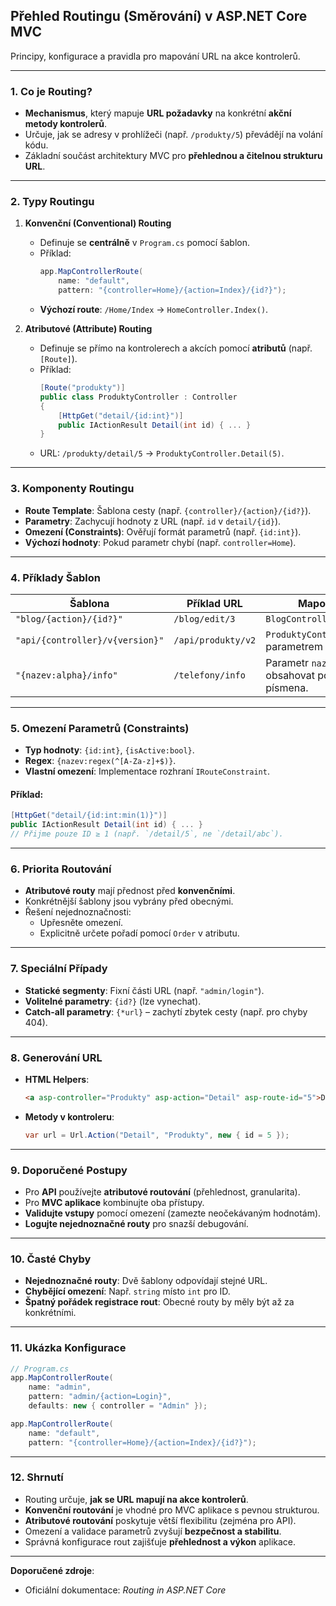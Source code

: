 
## **Přehled Routingu (Směrování) v ASP.NET Core MVC**  

Principy, konfigurace a pravidla pro mapování URL na akce kontrolerů.

---

### **1. Co je Routing?**  

- **Mechanismus**, který mapuje **URL požadavky** na konkrétní **akční metody kontrolerů**.  
- Určuje, jak se adresy v prohlížeči (např. `/produkty/5`) převádějí na volání kódu.  
- Základní součást architektury MVC pro **přehlednou a čitelnou strukturu URL**.

---

### **2. Typy Routingu**  

1. **Konvenční (Conventional) Routing**  
   - Definuje se **centrálně** v `Program.cs` pomocí šablon.  
   - Příklad:  
     ```csharp  
     app.MapControllerRoute(
         name: "default",
         pattern: "{controller=Home}/{action=Index}/{id?}");
     ```  
   - **Výchozí route**: `/Home/Index` → `HomeController.Index()`.  

2. **Atributové (Attribute) Routing**  
   - Definuje se přímo na kontrolerech a akcích pomocí **atributů** (např. `[Route]`).  
   - Příklad:  
     ```csharp  
     [Route("produkty")]  
     public class ProduktyController : Controller  
     {  
         [HttpGet("detail/{id:int}")]  
         public IActionResult Detail(int id) { ... }  
     }  
     ```  
   - URL: `/produkty/detail/5` → `ProduktyController.Detail(5)`.

---

### **3. Komponenty Routingu**  

- **Route Template**: Šablona cesty (např. `{controller}/{action}/{id?}`).  
- **Parametry**: Zachycují hodnoty z URL (např. `id` v `detail/{id}`).  
- **Omezení (Constraints)**: Ověřují formát parametrů (např. `{id:int}`).  
- **Výchozí hodnoty**: Pokud parametr chybí (např. `controller=Home`).  

---

### **4. Příklady Šablon**  

| **Šablona**                  | **Příklad URL**       | **Mapování**                          |  
|-------------------------------|-----------------------|---------------------------------------|  
| `"blog/{action}/{id?}"`       | `/blog/edit/3`        | `BlogController.Edit(3)`              |  
| `"api/{controller}/v{version}"` | `/api/produkty/v2`    | `ProduktyController` s parametrem `version=2` |  
| `"{nazev:alpha}/info"`        | `/telefony/info`      | Parametr `nazev` musí obsahovat pouze písmena. |  

---

### **5. Omezení Parametrů (Constraints)**  

- **Typ hodnoty**: `{id:int}`, `{isActive:bool}`.  
- **Regex**: `{nazev:regex(^[A-Za-z]+$)}`.  
- **Vlastní omezení**: Implementace rozhraní `IRouteConstraint`.  

#### Příklad:  

```csharp  
[HttpGet("detail/{id:int:min(1)}")]  
public IActionResult Detail(int id) { ... }  
// Přijme pouze ID ≥ 1 (např. `/detail/5`, ne `/detail/abc`).
```

---

### **6. Priorita Routování**  

- **Atributové routy** mají přednost před **konvenčními**.  
- Konkrétnější šablony jsou vybrány před obecnými.  
- Řešení nejednoznačnosti:  
  - Upřesněte omezení.  
  - Explicitně určete pořadí pomocí `Order` v atributu.  

---

### **7. Speciální Případy**  

- **Statické segmenty**: Fixní části URL (např. `"admin/login"`).  
- **Volitelné parametry**: `{id?}` (lze vynechat).  
- **Catch-all parametry**: `{*url}` – zachytí zbytek cesty (např. pro chyby 404).  

---

### **8. Generování URL**  

- **HTML Helpers**:  
  ```html  
  <a asp-controller="Produkty" asp-action="Detail" asp-route-id="5">Detail</a>  
  ```  
- **Metody v kontroleru**:  
  ```csharp  
  var url = Url.Action("Detail", "Produkty", new { id = 5 });  
  ```  

---

### **9. Doporučené Postupy**  

- Pro **API** používejte **atributové routování** (přehlednost, granularita).  
- Pro **MVC aplikace** kombinujte oba přístupy.  
- **Validujte vstupy** pomocí omezení (zamezte neočekávaným hodnotám).  
- **Logujte nejednoznačné routy** pro snazší debugování.  

---

### **10. Časté Chyby**  

- **Nejednoznačné routy**: Dvě šablony odpovídají stejné URL.  
- **Chybějící omezení**: Např. `string` místo `int` pro ID.  
- **Špatný pořádek registrace rout**: Obecné routy by měly být až za konkrétními.  

---

### **11. Ukázka Konfigurace**  

```csharp  
// Program.cs  
app.MapControllerRoute(
    name: "admin",
    pattern: "admin/{action=Login}",
    defaults: new { controller = "Admin" });

app.MapControllerRoute(
    name: "default",
    pattern: "{controller=Home}/{action=Index}/{id?}");
```  

---

### **12. Shrnutí**  

- Routing určuje, **jak se URL mapují na akce kontrolerů**.  
- **Konvenční routování** je vhodné pro MVC aplikace s pevnou strukturou.  
- **Atributové routování** poskytuje větší flexibilitu (zejména pro API).  
- Omezení a validace parametrů zvyšují **bezpečnost a stabilitu**.  
- Správná konfigurace rout zajišťuje **přehlednost a výkon** aplikace.  

--- 

**Doporučené zdroje**:  
- Oficiální dokumentace: *Routing in ASP.NET Core*  
